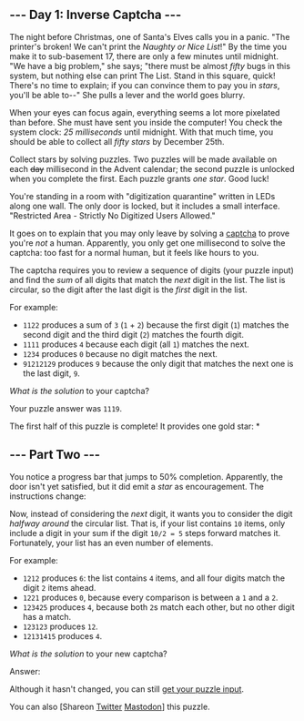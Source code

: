\--- Day 1: Inverse Captcha ---
----------

The night before Christmas, one of Santa's Elves calls you in a panic. "The printer's broken! We can't print the *Naughty or Nice List*!" By the time you make it to sub-basement 17, there are only a few minutes until midnight. "We have a big problem," she says; "there must be almost *fifty* bugs in this system, but nothing else can print The List. Stand in this square, quick! There's no time to explain; if you can convince them to pay you in *stars*, you'll be able to--" She pulls a lever and the world goes blurry.

When your eyes can focus again, everything seems a lot more pixelated than before. She must have sent you inside the computer! You check the system clock: *25 milliseconds* until midnight. With that much time, you should be able to collect all *fifty stars* by December 25th.

Collect stars by solving puzzles. Two puzzles will be made available on each ~~day~~ millisecond in the Advent calendar; the second puzzle is unlocked when you complete the first. Each puzzle grants *one star*. Good luck!

You're standing in a room with "digitization quarantine" written in LEDs along one wall. The only door is locked, but it includes a small interface. "Restricted Area - Strictly No Digitized Users Allowed."

It goes on to explain that you may only leave by solving a [captcha](https://en.wikipedia.org/wiki/CAPTCHA) to prove you're *not* a human. Apparently, you only get one millisecond to solve the captcha: too fast for a normal human, but it feels like hours to you.

The captcha requires you to review a sequence of digits (your puzzle input) and find the *sum* of all digits that match the *next* digit in the list. The list is circular, so the digit after the last digit is the *first* digit in the list.

For example:

* `1122` produces a sum of `3` (`1` + `2`) because the first digit (`1`) matches the second digit and the third digit (`2`) matches the fourth digit.
* `1111` produces `4` because each digit (all `1`) matches the next.
* `1234` produces `0` because no digit matches the next.
* `91212129` produces `9` because the only digit that matches the next one is the last digit, `9`.

*What is the solution* to your captcha?

Your puzzle answer was `1119`.

The first half of this puzzle is complete! It provides one gold star: \*

\--- Part Two ---
----------

You notice a progress bar that jumps to 50% completion. Apparently, the door isn't yet satisfied, but it did emit a *star* as encouragement. The instructions change:

Now, instead of considering the *next* digit, it wants you to consider the digit *halfway around* the circular list. That is, if your list contains `10` items, only include a digit in your sum if the digit `10/2 = 5` steps forward matches it. Fortunately, your list has an even number of elements.

For example:

* `1212` produces `6`: the list contains `4` items, and all four digits match the digit `2` items ahead.
* `1221` produces `0`, because every comparison is between a `1` and a `2`.
* `123425` produces `4`, because both `2`s match each other, but no other digit has a match.
* `123123` produces `12`.
* `12131415` produces `4`.

*What is the solution* to your new captcha?

Answer:

Although it hasn't changed, you can still [get your puzzle input](1/input).

You can also [Shareon [Twitter](https://twitter.com/intent/tweet?text=I%27ve+completed+Part+One+of+%22Inverse+Captcha%22+%2D+Day+1+%2D+Advent+of+Code+2017&url=https%3A%2F%2Fadventofcode%2Ecom%2F2017%2Fday%2F1&related=ericwastl&hashtags=AdventOfCode) [Mastodon](javascript:void(0);)] this puzzle.